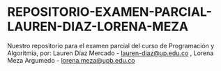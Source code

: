 # REPOSITORIO-EXAMEN-PARCIAL-LAUREN-DIAZ-LORENA-MEZA
Nuestro repositorio para el examen parcial del curso de Programación y Algoritmia, por: Lauren Díaz Mercado - lauren-diaz@up.edu.co , Lorena Meza Argumedo - lorena.meza@upb.edu.co
